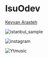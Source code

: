 # IsuOdev
[Keyvan Arasteh](https://github.com/keyvanarasteh)

![istanbul_sample](https://cdn.discordapp.com/attachments/1171774855163674674/1178306214552150076/istanbull.PNG?ex=6575aa2d&is=6563352d&hm=696a5fd78f72a3818fb4ffc854db29dfb25c292d7ecfe9e4c0d68c3d055e9152&)


![instagram](https://cdn.discordapp.com/attachments/1171774855163674674/1178300466073960468/instagram.PNG?ex=6575a4d2&is=65632fd2&hm=89ce696f045dbb265d54cd9f1d9501bcaeb1e647bb7750a9116d6c473543aa87&)


![Ytmusic](https://cdn.discordapp.com/attachments/1171774855163674674/1178300466711515166/ytmusic.PNG?ex=6575a4d3&is=65632fd3&hm=13eaa351cfef09a1fe9bf1e3521d0e7bd9c19ca814a08c23247b35d55213e762&)
